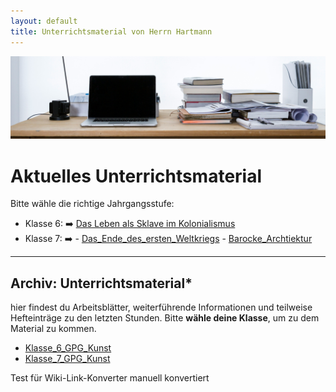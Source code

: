 ```yaml
---
layout: default
title: Unterrichtsmaterial von Herrn Hartmann
---
```

![freddie-marriage-vSchPA-YA_A-unsplash](freddie-marriage-vSchPA-YA_A-unsplash.jpg)

# Aktuelles Unterrichtsmaterial

Bitte wähle die richtige Jahrgangsstufe:

- Klasse 6: ➡️ [Das Leben als Sklave im Kolonialismus](Das_Leben_als_Sklave.md)
- Klasse 7: ➡️ 
	  - [Das_Ende_des_ersten_Weltkriegs](GPG_7/Arbeitsblätter_GPG_7/Das_Ende_des_ersten_Weltkriegs)
	  - [Barocke_Archtiektur](Kunst_7/Barocke_Archtiektur)

 
---
## Archiv: Unterrichtsmaterial*

hier findest du Arbeitsblätter, weiterführende Informationen und teilweise Hefteinträge zu den letzten Stunden. Bitte **wähle deine Klasse**, um zu dem Material zu kommen.

- [Klasse_6_GPG_Kunst](Klasse_6_GPG_Kunst)
- [Klasse_7_GPG_Kunst](Klasse_7_GPG_Kunst)


 Test für Wiki-Link-Konverter manuell konvertiert
